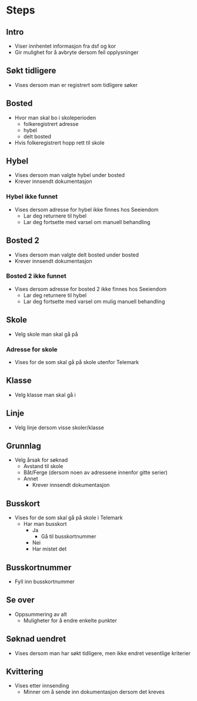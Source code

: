 # Steps

## Intro
- Viser innhentet informasjon fra dsf og kor
- Gir mulighet for å avbryte dersom feil opplysninger

## Søkt tidligere
- Vises dersom man er registrert som tidligere søker

## Bosted
- Hvor man skal bo i skoleperioden
  - folkeregistrert adresse
  - hybel
  - delt bosted
- Hvis folkeregistrert hopp rett til skole

## Hybel
- Vises dersom man valgte hybel under bosted
- Krever innsendt dokumentasjon

### Hybel ikke funnet
- Vises dersom adresse for hybel ikke finnes hos Seeiendom
  - Lar deg returnere til hybel
  - Lar deg fortsette med varsel om manuell behandling

## Bosted 2
- Vises dersom man valgte delt bosted under bosted
- Krever innsendt dokumentasjon

### Bosted 2 ikke funnet
- Vises dersom adresse for bosted 2 ikke finnes hos Seeiendom
  - Lar deg returnere til hybel
  - Lar deg fortsette med varsel om mulig manuell behandling

## Skole
- Velg skole man skal gå på

### Adresse for skole
- Vises for de som skal gå på skole utenfor Telemark

## Klasse
- Velg klasse man skal gå i

## Linje
  - Velg linje dersom visse skoler/klasse

## Grunnlag
- Velg årsak for søknad
  - Avstand til skole
  - Båt/Ferge (dersom noen av adressene innenfor gitte serier)
  - Annet
    - Krever innsendt dokumentasjon

## Busskort
- Vises for de som skal gå på skole i Telemark
  - Har man busskort
    - Ja
      - Gå til busskortnummer
    - Nei
    - Har mistet det

## Busskortnummer
- Fyll inn busskortnummer

## Se over
- Oppsummering av alt
  - Muligheter for å endre enkelte punkter

## Søknad uendret
- Vises dersom man har søkt tidligere, men ikke endret vesentlige kriterier

## Kvittering
- Vises etter innsending
  - Minner om å sende inn dokumentasjon dersom det kreves